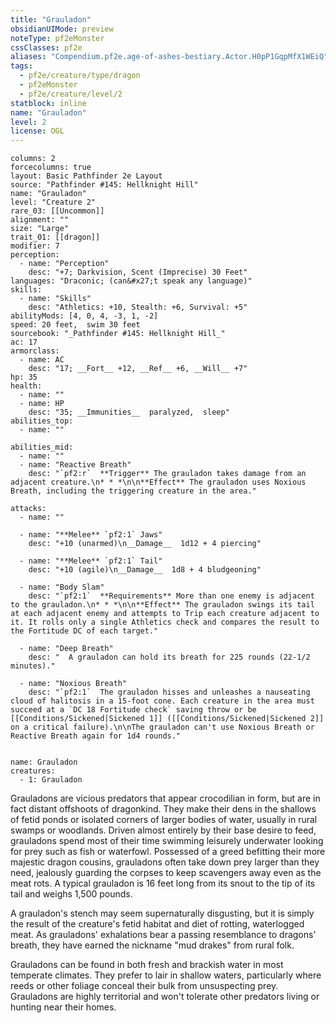 ```yaml
---
title: "Grauladon"
obsidianUIMode: preview
noteType: pf2eMonster
cssClasses: pf2e
aliases: "Compendium.pf2e.age-of-ashes-bestiary.Actor.H0pP1GqpMfX1WEiQ" 
tags:
  - pf2e/creature/type/dragon
  - pf2eMonster
  - pf2e/creature/level/2
statblock: inline
name: "Grauladon"
level: 2
license: OGL
---
```


```statblock
columns: 2
forcecolumns: true
layout: Basic Pathfinder 2e Layout
source: "Pathfinder #145: Hellknight Hill"
name: "Grauladon"
level: "Creature 2"
rare_03: [[Uncommon]]
alignment: ""
size: "Large"
trait_01: [[dragon]]
modifier: 7
perception:
  - name: "Perception"
    desc: "+7; Darkvision, Scent (Imprecise) 30 Feet"
languages: "Draconic; (can&#x27;t speak any language)"
skills:
  - name: "Skills"
    desc: "Athletics: +10, Stealth: +6, Survival: +5"
abilityMods: [4, 0, 4, -3, 1, -2]
speed: 20 feet,  swim 30 feet
sourcebook: "_Pathfinder #145: Hellknight Hill_"
ac: 17
armorclass:
  - name: AC
    desc: "17; __Fort__ +12, __Ref__ +6, __Will__ +7"
hp: 35
health:
  - name: ""
  - name: HP
    desc: "35; __Immunities__  paralyzed,  sleep"
abilities_top:
  - name: ""

abilities_mid:
  - name: ""
  - name: "Reactive Breath"
    desc: "`pf2:r`  **Trigger** The grauladon takes damage from an adjacent creature.\n* * *\n\n**Effect** The grauladon uses Noxious Breath, including the triggering creature in the area."

attacks:
  - name: ""

  - name: "**Melee** `pf2:1` Jaws"
    desc: "+10 (unarmed)\n__Damage__  1d12 + 4 piercing"

  - name: "**Melee** `pf2:1` Tail"
    desc: "+10 (agile)\n__Damage__  1d8 + 4 bludgeoning"

  - name: "Body Slam"
    desc: "`pf2:1`  **Requirements** More than one enemy is adjacent to the grauladon.\n* * *\n\n**Effect** The grauladon swings its tail at each adjacent enemy and attempts to Trip each creature adjacent to it. It rolls only a single Athletics check and compares the result to the Fortitude DC of each target."

  - name: "Deep Breath"
    desc: "  A grauladon can hold its breath for 225 rounds (22-1/2 minutes)."

  - name: "Noxious Breath"
    desc: "`pf2:1`  The grauladon hisses and unleashes a nauseating cloud of halitosis in a 15-foot cone. Each creature in the area must succeed at a `DC 18 Fortitude check` saving throw or be [[Conditions/Sickened|Sickened 1]] ([[Conditions/Sickened|Sickened 2]] on a critical failure).\n\nThe grauladon can't use Noxious Breath or Reactive Breath again for 1d4 rounds."
 
```

```encounter-table
name: Grauladon
creatures:
  - 1: Grauladon
```



Grauladons are vicious predators that appear crocodilian in form, but are in fact distant offshoots of dragonkind. They make their dens in the shallows of fetid ponds or isolated corners of larger bodies of water, usually in rural swamps or woodlands. Driven almost entirely by their base desire to feed, grauladons spend most of their time swimming leisurely underwater looking for prey such as fish or waterfowl. Possessed of a greed befitting their more majestic dragon cousins, grauladons often take down prey larger than they need, jealously guarding the corpses to keep scavengers away even as the meat rots. A typical grauladon is 16 feet long from its snout to the tip of its tail and weighs 1,500 pounds.

A grauladon's stench may seem supernaturally disgusting, but it is simply the result of the creature's fetid habitat and diet of rotting, waterlogged meat. As grauladons' exhalations bear a passing resemblance to dragons' breath, they have earned the nickname "mud drakes" from rural folk.

Grauladons can be found in both fresh and brackish water in most temperate climates. They prefer to lair in shallow waters, particularly where reeds or other foliage conceal their bulk from unsuspecting prey. Grauladons are highly territorial and won't tolerate other predators living or hunting near their homes.

